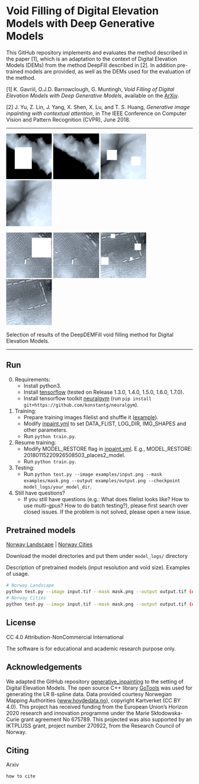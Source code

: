 # Void Filling of Digital Elevation Models with Deep Generative Models

This GitHub repository implements and evaluates the method described in the paper [1], which is an adaptation to the context of Digital Elevation Models (DEMs) from the method DeepFill described in [2]. In addition pre-trained models are provided, as well as the DEMs used for the evaluation of the method.

[1] K. Gavriil, O.J.D. Barrowclough, G. Muntingh, _Void Filling of Digital Elevation Models with Deep Generative Models_, available on the [ArXiv]().

[2] J. Yu, Z. Lin, J. Yang, X. Shen, X. Lu, and T. S. Huang, _Generative image inpainting with contextual attention_, in The IEEE Conference on Computer Vision and Pattern Recognition (CVPR), June 2018.

---

<p>
<img src="examples/rex01m-min.png" width="24.5%" />
<img src="examples/rex01b-min.png" width="24.5%" />
<img src="examples/rex03m-min.png" width="24.5%" />
<img src="examples/rex03b-min.png" width="24.5%" />
</p>

<p>
<img src="examples/rex09m-min.png" width="24.5%" />
<img src="examples/rex09o-min.png" width="24.5%" />
<img src="examples/rex07m-min.png" width="24.5%" />
<img src="examples/rex07o-min.png" width="24.5%" />
</p>

Selection of results of the DeepDEMFill void filling method for Digital Elevation Models.

---

## Run

0. Requirements:
    * Install python3.
    * Install [tensorflow](https://www.tensorflow.org/install/) (tested on Release 1.3.0, 1.4.0, 1.5.0, 1.6.0, 1.7.0).
    * Install tensorflow toolkit [neuralgym](https://github.com/konstantg/neuralgym) (run `pip install git+https://github.com/konstantg/neuralgym`).
1. Training:
    * Prepare training images filelist and shuffle it ([example](https://github.com/JiahuiYu/generative_inpainting/issues/15)).
    * Modify [inpaint.yml](/inpaint.yml) to set DATA_FLIST, LOG_DIR, IMG_SHAPES and other parameters.
    * Run `python train.py`.
2. Resume training:
    * Modify MODEL_RESTORE flag in [inpaint.yml](/inpaint.yml). E.g., MODEL_RESTORE: 20180115220926508503_places2_model.
    * Run `python train.py`.
3. Testing:
    * Run `python test.py --image examples/input.png --mask examples/mask.png --output examples/output.png --checkpoint model_logs/your_model_dir`.
4. Still have questions?
    * If you still have questions (e.g.: What does filelist looks like? How to use multi-gpus? How to do batch testing?), please first search over closed issues. If the problem is not solved, please open a new issue.

## Pretrained models

[Norway Landscape](https://drive.google.com/open?id=1cxV9nQBQm410BPxS9NjecU5dHZeqZcDX) | [Norway Cities](https://drive.google.com/open?id=1iSdQ28W4GDuBUweMXGtYgNu7Z_XQ24eN)

Download the model directories and put them under `model_logs/` directory

Description of pretrained models (input resolution and void size). Examples of usage.

```bash
# Norway Landscape
python test.py --image input.tif --mask mask.png --output output.tif (or png) --checkpoint_dir model_logs/checkpoint/
# Norway Cities
python test.py --image input.tif --mask mask.png --output output.tif (or png) --checkpoint_dir model_logs/checkpoint/
```

## License

CC 4.0 Attribution-NonCommercial International

The software is for educational and academic research purpose only.

## Acknowledgements

We adapted the GitHub repository [generative_inpainting](https://github.com/JiahuiYu/generative_inpainting) to the setting of Digital Elevation Models. The open source C++ library [GoTools](https://github.com/SINTEF-Geometry/GoTools) was used for generating the LR B-spline data. Data provided courtesy Norwegian Mapping Authorities (www.hoydedata.no), copyright Kartverket (CC BY 4.0). This project has received funding from the European Union’s Horizon 2020 research and innovation programme under the Marie Skłodowska-Curie grant agreement No 675789. This projected was also supported by an IKTPLUSS grant, project number 270922, from the Research Council of Norway.

## Citing

Arxiv

```
how to cite
```
